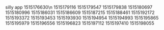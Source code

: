 silly app
1515176630\n
1515179116
1515179547
1515179838
1515180697
1515180996
1515186031
1515186609
1515187215
1515188461
1515192172
1515193372
1515193453
1515193930
1515194954
1515194993
1515195865
1515195979
1515196556
1515196823
1515197112
1515197410
1515198055
